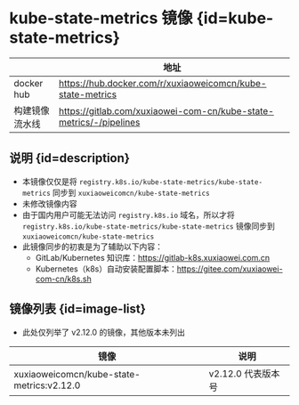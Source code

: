 # kube-state-metrics 镜像 {id=kube-state-metrics}

|            | 地址                                                                 |
|------------|--------------------------------------------------------------------|
| docker hub | https://hub.docker.com/r/xuxiaoweicomcn/kube-state-metrics         |
| 构建镜像流水线    | https://gitlab.com/xuxiaowei-com-cn/kube-state-metrics/-/pipelines |

## 说明 {id=description}

- 本镜像仅仅是将 `registry.k8s.io/kube-state-metrics/kube-state-metrics` 同步到 `xuxiaoweicomcn/kube-state-metrics`
- 未修改镜像内容
- 由于国内用户可能无法访问 `registry.k8s.io` 域名，所以才将 `registry.k8s.io/kube-state-metrics/kube-state-metrics`
  镜像同步到 `xuxiaoweicomcn/kube-state-metrics`
- 此镜像同步的初衷是为了辅助以下内容：
    - GitLab/Kubernetes 知识库：https://gitlab-k8s.xuxiaowei.com.cn
    - Kubernetes（k8s）自动安装配置脚本：https://gitee.com/xuxiaowei-com-cn/k8s.sh

## 镜像列表 {id=image-list}

- 此处仅列举了 v2.12.0 的镜像，其他版本未列出

| 镜像                                        | 说明            |
|-------------------------------------------|---------------|
| xuxiaoweicomcn/kube-state-metrics:v2.12.0 | v2.12.0 代表版本号 |

<style>

._image_xuxiaoweicomcn_kube-state-metrics #kube-state-metrics + table tr th:nth-child(1), 
._image_xuxiaoweicomcn_kube-state-metrics #kube-state-metrics + table tr td:nth-child(1) {
    min-width: 115px;
}

._image_xuxiaoweicomcn_kube-state-metrics #kube-state-metrics + table tr th:nth-child(2), 
._image_xuxiaoweicomcn_kube-state-metrics #kube-state-metrics + table tr td:nth-child(2) {
    min-width: 485px;
}

._image_xuxiaoweicomcn_kube-state-metrics table tr th:nth-child(1), 
._image_xuxiaoweicomcn_kube-state-metrics table tr td:nth-child(1) {
    min-width: 315px;
}

._image_xuxiaoweicomcn_kube-state-metrics table tr th:nth-child(2), 
._image_xuxiaoweicomcn_kube-state-metrics table tr td:nth-child(2) {
    min-width: 140px;
}

</style>